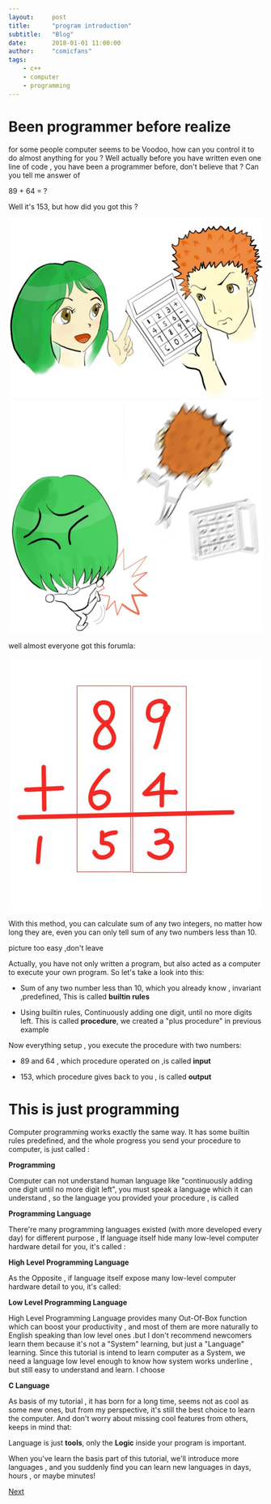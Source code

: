 ```yaml
---
layout:     post
title:      "program introduction"
subtitle:   "Blog"
date:       2018-01-01 11:00:00
author:     "comicfans"
tags:
    - c++
    - computer
    - programming
---
```



# Been programmer before realize

for some people computer seems to be Voodoo, how can you control it to do almost anything for you ? Well actually before you have written even one line of code , you have been a programmer before, don't believe that ? Can you tell me answer of 

  89 + 64 = ?

Well it's 153, but how did you got this ?

![use_calculator](/images/2018-01-01-program-intro.markdown/use_calculator.jpg)
![no_calculator](/images/2018-01-01-program-intro.markdown/no_calculator.jpg)

well almost everyone got this forumla:

![add](/images/2018-01-01-program-intro.markdown/add.jpg)


With this method, you can calculate sum of any two integers, no matter how long they are, even you can only tell sum of any two numbers less than 10.

picture too easy ,don't leave 


Actually, you have not only written a program, but also acted as a computer to execute your own program. So let's take a look into this:

  - Sum of any two number less than 10, which you already know , invariant ,predefined, This is called **builtin rules**

  - Using builtin rules, Continuously adding one digit,  until no more digits left. This is called **procedure**, we created a "plus procedure" in previous example

Now everything setup , you execute the procedure with two numbers: 

  - 89 and 64 , which procedure operated on ,is called **input**

  - 153, which procedure gives back to you , is called **output**

# This is just programming

Computer programming works exactly the same way. It has some builtin rules predefined, and the whole progress you send your procedure to computer, is just called :

   **Programming**

Computer can not understand human language like "continuously adding one digit until no more digit left", you must speak a language which it can understand , so the language you provided your procedure , is called 

   **Programming Language**

There're many programming languages existed (with more developed every day) for different purpose , If language itself hide many low-level computer hardware detail for you, it's called :

   **High Level Programming Language**

As the Opposite , if language itself expose many low-level computer hardware detail to you, it's called:

   **Low Level Programming Language**

High Level Programming Language provides many Out-Of-Box function which can boost your productivity , and most of them are more naturally to English speaking than low level ones .but I don't recommend newcomers learn them because it's not a "System" learning, but just a "Language" learning. Since this tutorial is intend to learn computer as a System, we need a language low level enough to know how system works underline , but still easy to understand and learn. I choose 
  
   **C Language**

As basis of my tutorial , it has born for a long time, seems not as cool as some new ones, but from my perspective, it's still the best choice to learn the computer. And don't worry about missing cool features from others, keeps in mind that:

  Language is just **tools**, only the **Logic** inside your program is important.

When you've learn the basis part of this tutorial, we'll introduce more languages , and you suddenly find you can learn new languages in days, hours , or maybe minutes!

[Next](/2018/01/02/Control-Flow-Graph-Language.html)
